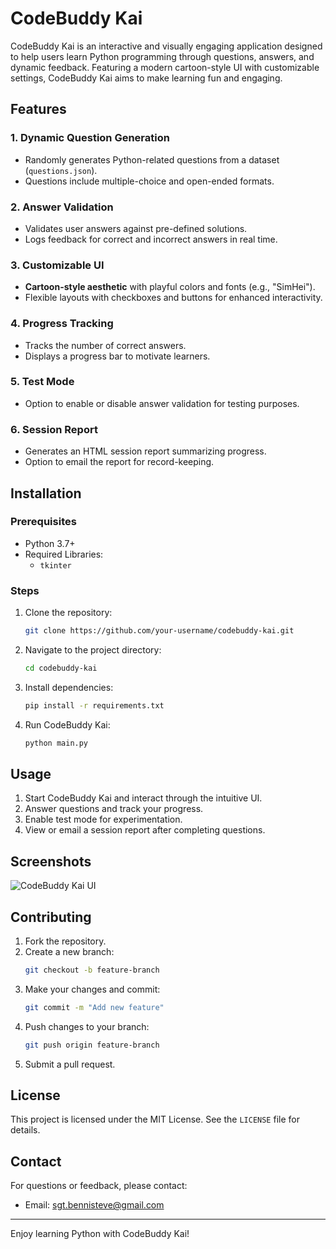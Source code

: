 # CodeBuddy Kai

CodeBuddy Kai is an interactive and visually engaging application designed to help users learn Python programming through questions, answers, and dynamic feedback. Featuring a modern cartoon-style UI with customizable settings, CodeBuddy Kai aims to make learning fun and engaging.

## Features

### 1. **Dynamic Question Generation**
- Randomly generates Python-related questions from a dataset (`questions.json`).
- Questions include multiple-choice and open-ended formats.

### 2. **Answer Validation**
- Validates user answers against pre-defined solutions.
- Logs feedback for correct and incorrect answers in real time.

### 3. **Customizable UI**
- **Cartoon-style aesthetic** with playful colors and fonts (e.g., "SimHei").
- Flexible layouts with checkboxes and buttons for enhanced interactivity.

### 4. **Progress Tracking**
- Tracks the number of correct answers.
- Displays a progress bar to motivate learners.

### 5. **Test Mode**
- Option to enable or disable answer validation for testing purposes.

### 6. **Session Report**
- Generates an HTML session report summarizing progress.
- Option to email the report for record-keeping.

## Installation

### Prerequisites
- Python 3.7+
- Required Libraries:
  - `tkinter`


### Steps
1. Clone the repository:
   ```bash
   git clone https://github.com/your-username/codebuddy-kai.git
   ```
2. Navigate to the project directory:
   ```bash
   cd codebuddy-kai
   ```
3. Install dependencies:
   ```bash
   pip install -r requirements.txt
   ```
4. Run CodeBuddy Kai:
   ```bash
   python main.py
   ```

## Usage
1. Start CodeBuddy Kai and interact through the intuitive UI.
2. Answer questions and track your progress.
3. Enable test mode for experimentation.
4. View or email a session report after completing questions.

## Screenshots
![CodeBuddy Kai UI](path-to-screenshot.png)

## Contributing
1. Fork the repository.
2. Create a new branch:
   ```bash
   git checkout -b feature-branch
   ```
3. Make your changes and commit:
   ```bash
   git commit -m "Add new feature"
   ```
4. Push changes to your branch:
   ```bash
   git push origin feature-branch
   ```
5. Submit a pull request.

## License
This project is licensed under the MIT License. See the `LICENSE` file for details.

## Contact
For questions or feedback, please contact:
- Email: sgt.bennisteve@gmail.com

---

Enjoy learning Python with CodeBuddy Kai!

